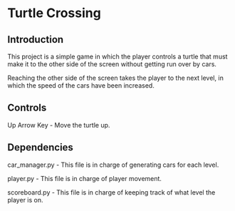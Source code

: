 # Turtle Crossing

## Introduction

This project is a simple game in which the player controls a turtle that must make it to the other side of the screen without getting run over by cars.

Reaching the other side of the screen takes the player to the next level, in which the speed of the cars have been increased.

## Controls

Up Arrow Key - Move the turtle up.

## Dependencies

car_manager.py - This file is in charge of generating cars for each level.

player.py - This file is in charge of player movement.

scoreboard.py - This file is in charge of keeping track of what level the player is on.
